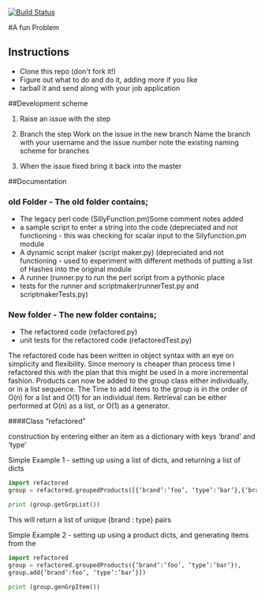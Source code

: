 [![Build Status](https://travis-ci.org/grimley517/A-Fun-Problem.svg)](https://travis-ci.org/grimley517/A-Fun-Problem)


#A fun Problem

## Instructions
- Clone this repo (don't fork it!)
- Figure out what to do and do it, adding more if you like
- tarball it and send along with your job application

##Development scheme

1. Raise an issue with the step

2. Branch the step Work on the issue in the new branch 
Name the branch with your username and the issue number note the existing naming scheme for branches

3. When the issue fixed bring it back into the master

##Documentation
### old Folder - The old folder contains;

- The legacy perl code (SillyFunction.pm)Some comment notes added
- a sample script to enter a string into the code (depreciated and not functioning - this was checking for scalar input to the Silyfunction.pm module
- A dynamic script maker (script maker.py) (depreciated and not functioning - used to experiment with different methods of putting a list of Hashes into the original module
- A runner (runner.py to run the perl script from a pythonic place
- tests for the runner and scriptmaker(runnerTest.py and scriptmakerTests.py)

### New folder - The new folder contains;

- The refactored code (refactored.py)
- unit tests for the refactored code (refactoredTest.py)

The refactored code has been written in object syntax with an eye on simplicity and flexibility.  Since memory is cheaper than process time I refactored this with the plan that this might be used in a more incremental fashion.  Products can now be added to the group class either individually, or in a list sequence.  The Time to add items to the group is in the order of O(n) for a list and O(1) for an individual item.  Retrieval can be either performed at O(n) as a list, or O(1) as a generator.

####Class “refactored”

construction by entering either an item as a dictionary with keys ‘brand’ and ‘type’

Simple Example 1 - setting up using a list of dicts, and returning a list of dicts
```python
import refactored
group = refactored.groupedProducts([{‘brand’:’foo’, ‘type’:’bar’},{‘brand’:foo’, ‘type’:’bar’}])

print (group.getGrpList())
```

This will return a list of unique {brand : type} pairs

Simple Example 2 - setting up using a product dicts, and generating items from the 

```python
import refactored
group = refactored.groupedProducts({‘brand’:’foo’, ‘type’:’bar’}),
group.add{‘brand’:foo’, ‘type’:’bar’}])

print (group.genGrpItem())
```



